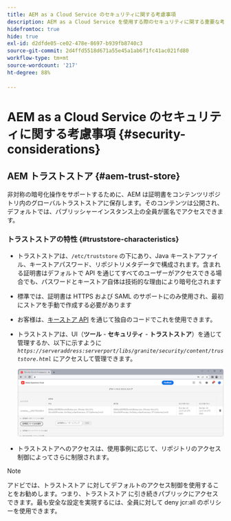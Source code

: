 ```yaml
---
title: AEM as a Cloud Service のセキュリティに関する考慮事項
description: AEM as a Cloud Service を使用する際のセキュリティに関する重要な考慮事項について説明します
hidefromtoc: true
hide: true
exl-id: d2dfde05-ce02-478e-8697-b939fb8740c3
source-git-commit: 2d4ffd5518d671a55e45a1ab6f1fc41ac021fd80
workflow-type: tm+mt
source-wordcount: '217'
ht-degree: 88%

---
```


# AEM as a Cloud Service のセキュリティに関する考慮事項 {#security-considerations}

## AEM トラストストア {#aem-trust-store}

非対称の暗号化操作をサポートするために、AEM は証明書をコンテンツリポジトリ内のグローバルトラストストアに保存します。そのコンテンツは公開され、デフォルトでは、パブリッシャーインスタンス上の全員が匿名でアクセスできます。

### トラストストアの特性 {#truststore-characteristics}

* トラストストアは、`/etc/truststore` の下にあり、Java キーストアファイル、キーストアパスワード、リポジトリメタデータで構成されます。含まれる証明書はデフォルトで API を通じてすべてのユーザーがアクセスできる場合でも、パスワードとキーストア自体は技術的な理由により暗号化されます
* 標準では、証明書は HTTPS および SAML のサポートにのみ使用され、最初にストアを手動で作成する必要があります
* お客様は、[キーストア API](https://developer.adobe.com/experience-manager/reference-materials/6-5/javadoc/com/adobe/granite/keystore/KeyStoreService.html#getTrustStore-org.apache.sling.api.resource.ResourceResolver-) を通じて独自のコードでこれを使用できます。
* トラストストアは、UI（**ツール** - **セキュリティ** - **トラストストア**）を通じて管理するか、以下に示すように *`https://serveraddress:serverport/libs/granite/security/content/truststore.html`* にアクセスして管理できます。

  ![トラストストアの管理](/help/security/assets/global-trust-store-modified.png)

* トラストストアへのアクセスは、使用事例に応じて、リポジトリのアクセス制御によってさらに制限されます。

>[!NOTE]
>
>アドビでは、トラストストア に対してデフォルトのアクセス制御を使用することをお勧めします。つまり、トラストストア に引き続きパブリックにアクセスできます。最も安全な設定を実現するには、全員に対して deny jcr:all のポリシーを使用できます。

<!--
Commenting out section for now as requested by Lars

## Anonymous Permission Hardening Package {#anonymous-permission-hardening-package}

For more information on the Anonymous Hardening Package, see [Security Checklist](https://experienceleague.adobe.com/docs/experience-manager-65/administering/security/security-checklist.html#anonymous-permission-hardening-package).
-->

